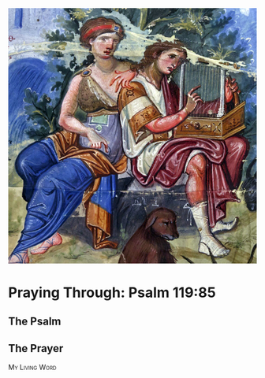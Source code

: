 <img class="intro-right" src="art-paris-psalter.jpg">

<style>
  li {list-style-type: none;}
  p + ul {
    margin-top: -18px;
}
</style>

# Praying Through: Psalm 119:85

## The Psalm

## The Prayer

<div style="font-variant: small-caps;">
My Living Word
</div>
